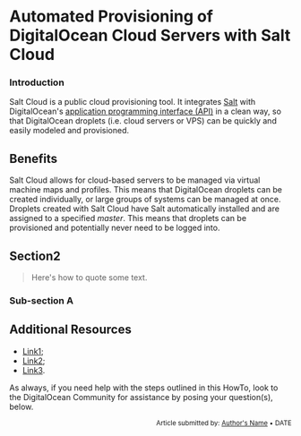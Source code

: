 Automated Provisioning of DigitalOcean Cloud Servers with Salt Cloud
=====

### Introduction

Salt Cloud is a public cloud provisioning tool. It integrates [Salt](https://www.digitalocean.com/community/articles/how-to-install-salt-on-ubuntu-12-04) with DigitalOcean's [application programming interface (API)](https://www.digitalocean.com/api/) in a clean way, so that DigitalOcean droplets (i.e. cloud servers or VPS) can be quickly and easily modeled and provisioned.

## Benefits

Salt Cloud allows for cloud-based servers to be managed via virtual machine maps and profiles. This means that DigitalOcean droplets can be created individually, or large groups of systems can be managed at once. Droplets created with Salt Cloud have Salt automatically installed and are assigned to a specified *master*. This means that droplets can be provisioned and potentially never need to be logged into. 

## Section2

> Here's how to quote some text.

### Sub-section A

## Additional Resources

* [Link1]();
* [Link2]();
* [Link3]().

As always, if you need help with the steps outlined in this HowTo, look to the DigitalOcean Community for assistance by posing your question(s), below.

<p><div style="text-align: right; font-size:smaller;">Article submitted by: <a href="https://plus.google.com/21-digit_Google+_Profile_ID_number?rel=author" target="_blank">Author's Name</a> &bull; DATE</div></p>
